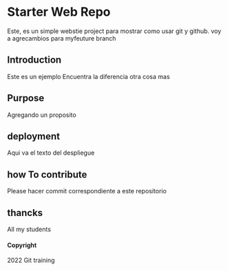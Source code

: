 # Starter Web Repo

Este, es un simple webstie project para mostrar como usar git y github.
voy a agrecambios para myfeuture branch

## Introduction

Este es un ejemplo 
Encuentra la diferencia
otra cosa mas

## Purpose

Agregando un proposito

## deployment 

Aqui va el texto del despliegue

## how To contribute

Please hacer commit correspondiente a este repositorio

## thancks


All my students
#### Copyright


2022 Git training
